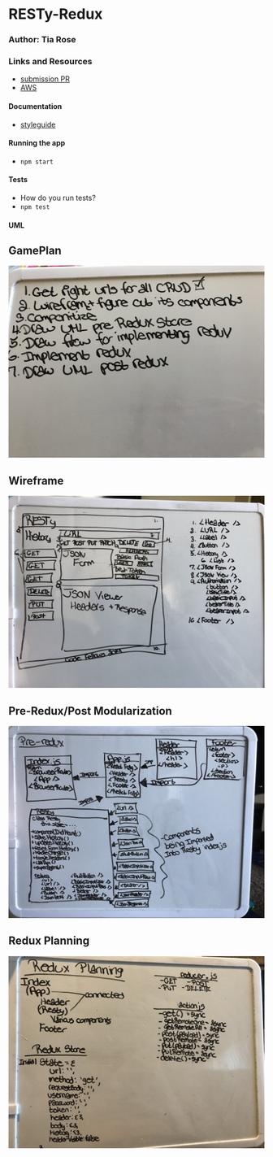 # RESTy-Redux

### Author: Tia Rose

### Links and Resources
* [submission PR](http://xyz.com)
* [AWS]()


#### Documentation
* [styleguide](http://xyz.com)


#### Running the app
* `npm start`
  
#### Tests
* How do you run tests?
* `npm test`

#### UML
## GamePlan
![GamePlan](./assets/Game_Plan_RR.JPG)
## Wireframe
![Wireframe](./assets/Wireframe_RR.JPG)
## Pre-Redux/Post Modularization
![Pre-Redux/Post Modularization](./assets/Pre_Redux.JPG)
## Redux Planning
![Redux Planning](./assets/Redux_Planning.JPG)

